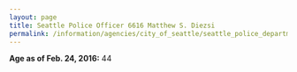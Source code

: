 ```yaml
---
layout: page
title: Seattle Police Officer 6616 Matthew S. Diezsi
permalink: /information/agencies/city_of_seattle/seattle_police_department/copbook/6616/
---
```


**Age as of Feb. 24, 2016:** 44
